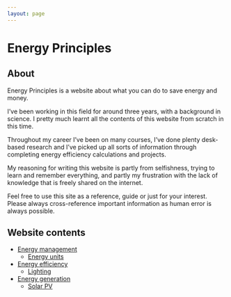 ```yaml
---
layout: page
---
```


# Energy Principles

## About
Energy Principles is a website about what you can do to save energy and money.

I’ve been working in this field for around three years, with a background in science. I pretty much learnt all the contents of this website from scratch in this time.

Throughout my career I’ve been on many courses, I’ve done plenty desk-based research and I’ve picked up all sorts of information through completing energy efficiency calculations and projects.

My reasoning for writing this website is partly from selfishness, trying to learn and remember everything, and partly my frustration with the lack of knowledge that is freely shared on the internet.

Feel free to use this site as a reference, guide or just for your interest. Please always cross-reference important information as human error is always possible.

## Website contents

 - [Energy management](energy-management)
   - [Energy units](energy-units)
 - [Energy efficiency](energy-efficiency)
   - [Lighting](lighting)
 - [Energy generation](energy-generation)
   - [Solar PV](Solar-PV)
   
